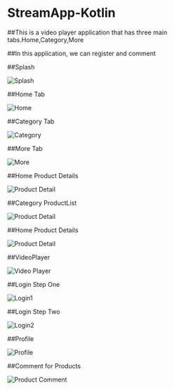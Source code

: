 # StreamApp-Kotlin

##This is a video player application that has three main tabs.Home,Category,More

##In this application, we can register and comment 

##Splash


![Splash](https://github.com/aliyousefpoor/StreamApp-Kotlin-/blob/koin/app/src/main/res/drawable/splash.png)

##Home Tab


![Home](https://github.com/aliyousefpoor/StreamApp-Kotlin-/blob/koin/app/src/main/res/drawable/hometab.jpeg)

##Category Tab


![Category](https://github.com/aliyousefpoor/StreamApp-Kotlin-/blob/koin/app/src/main/res/drawable/categorytab.jpeg)

##More Tab


![More](https://github.com/aliyousefpoor/StreamApp-Kotlin-/blob/koin/app/src/main/res/drawable/moretab.jpeg)

##Home Product Details


![Product Detail](https://github.com/aliyousefpoor/StreamApp-Kotlin-/blob/koin/app/src/main/res/drawable/productdetail.jpeg)

##Category ProductList


![Product Detail](https://github.com/aliyousefpoor/StreamApp-Kotlin-/blob/koin/app/src/main/res/drawable/categoryproduct.jpeg)

##Home Product Details


![Product Detail](https://github.com/aliyousefpoor/StreamApp-Kotlin-/blob/koin/app/src/main/res/drawable/productdetail.jpeg)

##VideoPlayer


![Video Player](https://github.com/aliyousefpoor/StreamApp-Kotlin-/blob/koin/app/src/main/res/drawable/videoplayer.jpeg)

##Login Step One


![Login1](https://github.com/aliyousefpoor/StreamApp-Kotlin-/blob/koin/app/src/main/res/drawable/loginstepone.png)

##Login Step Two


![Login2](https://github.com/aliyousefpoor/StreamApp-Kotlin-/blob/koin/app/src/main/res/drawable/loginsteptwo.png)

##Profile


![Profile](https://github.com/aliyousefpoor/StreamApp-Kotlin-/blob/koin/app/src/main/res/drawable/profile.jpeg)

##Comment for Products


![Product Comment](https://github.com/aliyousefpoor/StreamApp-Kotlin-/blob/koin/app/src/main/res/drawable/comment.jpeg)


